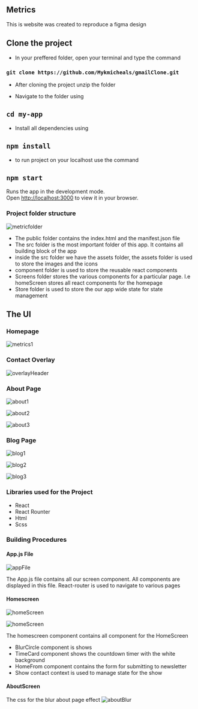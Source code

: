 ## Metrics

This is website was created to reproduce a figma design

## Clone the project

- In your preffered folder, open your terminal and type the command

### `` git clone https://github.com/Mykmicheals/gmailClone.git ``

- After cloning the project unzip the folder

- Navigate to the folder using

## `` cd my-app ``

- Install all dependencies using

## `` npm install ``

- to run project on your localhost use the command

## `` npm start ``

Runs the app in the development mode.\
Open [http://localhost:3000](http://localhost:3000) to view it in your browser.

### Project folder structure

![metricfolder](https://user-images.githubusercontent.com/88559940/193783931-9a7fb0ed-0f2a-4346-a28a-f04a96251633.png)


- The public folder contains the index.html and the manifest.json file
- The src folder is the most important folder of this app. It contains all building block of the app
- inside the src folder we have the assets folder, the assets folder is used to store the images and the icons
- component folder is used to store the reusable react components
- Screens folder stores the various components for a particular page. I.e homeScreen stores all react components for the homepage
- Store folder is used to store the our app wide state for state management 


## The UI

### Homepage

![metrics1](https://user-images.githubusercontent.com/88559940/193781047-e3693bad-0394-49ad-b5b8-d20f64a566c1.png)

### Contact Overlay

![overlayHeader](https://user-images.githubusercontent.com/88559940/193781104-6585f480-3fce-4edb-a98e-d16e0a45fd6c.png)

### About Page

![about1](https://user-images.githubusercontent.com/88559940/193781154-23aec277-9263-416c-bbe8-7d1b5a9b9626.png)

![about2](https://user-images.githubusercontent.com/88559940/193781171-652de757-c900-440f-844d-18510318eccc.png)

![about3](https://user-images.githubusercontent.com/88559940/193781210-6936a3c8-0f3c-44a4-bf7a-cd1da042c36e.png)

### Blog Page

![blog1](https://user-images.githubusercontent.com/88559940/193781321-493d479e-ad52-4393-969e-6aee2f1c5da0.png)

![blog2](https://user-images.githubusercontent.com/88559940/193781351-9a6bc4c5-8976-4d66-aa5a-67e240b8dc5e.png)


![blog3](https://user-images.githubusercontent.com/88559940/193781278-0602f226-b705-477f-bd02-b13b378b5b64.png)

### Libraries used for the Project

- React
- React Rounter 
- Html
- Scss

### Building Procedures

#### App.js File

![appFile](https://user-images.githubusercontent.com/88559940/193789674-0504a34a-41a0-4246-a422-2a3f0ad43000.png)

The App.js file contains all our screen component. All components are displayed in this file. React-router is used to navigate to various pages

#### Homescreen

![homeScreen](https://user-images.githubusercontent.com/88559940/193791263-b82ecb19-4e77-4556-a12c-6b83fcc4840d.png)

![homeScreen](https://user-images.githubusercontent.com/88559940/193791263-b82ecb19-4e77-4556-a12c-6b83fcc4840d.png)

The homescreen component contains all component for the HomeScreen 
- BlurCircle component is shows
- TimeCard component shows the countdown timer with the white background
- HomeFrom component contains the form for submitting to newsletter
- Show contact context is used to manage state for the show


#### AboutScreen

The css for the blur about page effect
![aboutBlur](https://user-images.githubusercontent.com/88559940/193797301-59af1867-65d4-4b10-8e08-870a4c859aa2.png)

